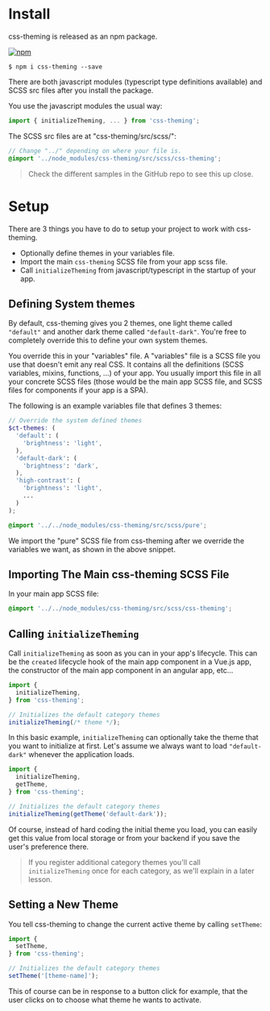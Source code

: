 # Install

css-theming is released as an npm package.

[![npm](https://img.shields.io/npm/v/css-theming.svg)](https://www.npmjs.com/package/css-theming)

```
$ npm i css-theming --save
```

There are both javascript modules (typescript type definitions available) and SCSS src files after you install the package.

You use the javascript modules the usual way:

```javascript
import { initializeTheming, ... } from 'css-theming';
```

The SCSS src files are at "css-theming/src/scss/":
```scss
// Change "../" depending on where your file is.
@import '../node_modules/css-theming/src/scss/css-theming';
```

> Check the different samples in the GitHub repo to see this up close.

# Setup

There are 3 things you have to do to setup your project to work with css-theming.

- Optionally define themes in your variables file.
- Import the main `css-theming` SCSS file from your app scss file.
- Call `initializeTheming` from javascript/typescript in the startup of your app.

## Defining System themes

By default, css-theming gives you 2 themes, one light theme called `"default"` and another dark theme called `"default-dark"`. You're free to completely override this to define your own system themes.

You override this in your "variables" file. A "variables" file is a SCSS file you use that doesn't emit any real CSS. It contains all the definitions (SCSS variables, mixins, functions, ...) of your app. You usually import this file in all your concrete SCSS files (those would be the main app SCSS file, and SCSS files for components if your app is a SPA).

The following is an example variables file that defines 3 themes:

```scss
// Override the system defined themes
$ct-themes: (
  'default': (
    'brightness': 'light',
  ),
  'default-dark': (
    'brightness': 'dark',
  ),
  'high-contrast': (
    'brightness': 'light',
    ...
  )
);

@import '../../node_modules/css-theming/src/scss/pure';
```

We import the "pure" SCSS file from css-theming after we override the variables we want, as shown in the above snippet.

## Importing The Main css-theming SCSS File

In your main app SCSS file:

```scss
@import '../../node_modules/css-theming/src/scss/css-theming';
```

## Calling `initializeTheming`

Call `initializeTheming` as soon as you can in your app's lifecycle. This can be the `created` lifecycle hook of the main app component in a Vue.js app, the constructor of the main app component in an angular app, etc...

```javascript
import {
  initializeTheming,
} from 'css-theming';

// Initializes the default category themes
initializeTheming(/* theme */);
```

In this basic example, `initializeTheming` can optionally take the theme that you want to initialize at first. Let's assume we always want to load `"default-dark"` whenever the application loads.

```javascript
import {
  initializeTheming,
  getTheme,
} from 'css-theming';

// Initializes the default category themes
initializeTheming(getTheme('default-dark'));
```

Of course, instead of hard coding the initial theme you load, you can easily get this value from local storage or from your backend if you save the user's preference there.

> If you register additional category themes you'll call `initializeTheming` once for each category, as we'll explain in a later lesson.

## Setting a New Theme

You tell css-theming to change the current active theme by calling `setTheme`:

```javascript
import {
  setTheme,
} from 'css-theming';

// Initializes the default category themes
setTheme('[theme-name]');
```

This of course can be in response to a button click for example, that the user clicks on to choose what theme he wants to activate.
